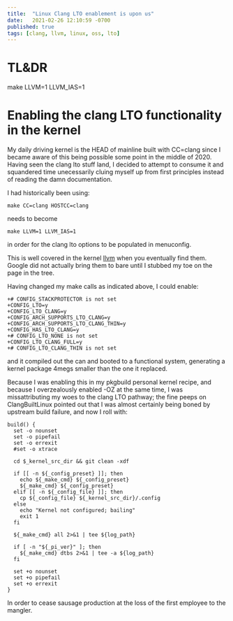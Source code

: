 ```yaml
---
title:  "Linux Clang LTO enablement is upon us"
date:   2021-02-26 12:10:59 -0700
published: true
tags: [clang, llvm, linux, oss, lto]
---
```


# TL&DR

make LLVM=1 LLVM_IAS=1

# Enabling the clang LTO functionality in the kernel

My daily driving kernel is the HEAD of mainline built with CC=clang since I became aware of this being possible some point in the middle of 2020. Having seen the clang lto stuff land, I decided to attempt to consume it and squandered time unecessarily cluing myself up from first principles instead of reading the damn documentation.

I had historically been using:

```
make CC=clang HOSTCC=clang
```

needs to become

```
make LLVM=1 LLVM_IAS=1
```

in order for the clang lto options to be populated in menuconfig.

This is well covered in the kernel [llvm](https://www.kernel.org/doc/html/latest/kbuild/llvm.html) when you eventually find them. Google did not actually bring them to bare until I stubbed my toe on the page in the tree.

Having changed my make calls as indicated above, I could enable:

```
+# CONFIG_STACKPROTECTOR is not set
+CONFIG_LTO=y
+CONFIG_LTO_CLANG=y
+CONFIG_ARCH_SUPPORTS_LTO_CLANG=y
+CONFIG_ARCH_SUPPORTS_LTO_CLANG_THIN=y
+CONFIG_HAS_LTO_CLANG=y
+# CONFIG_LTO_NONE is not set
+CONFIG_LTO_CLANG_FULL=y
+# CONFIG_LTO_CLANG_THIN is not set
```

and it compiled out the can and booted to a functional system, generating a kernel package 4megs smaller than the one it replaced.

Because I was enabling this in my pkgbuild personal kernel recipe, and because I overzealously enabled -OZ at the same time, I was missattributing my woes to the clang LTO pathway; the fine peeps on ClangBuiltLinux pointed out that I was almost certainly being boned by upstream build failure, and now I roll with:

```
build() {
  set -o nounset
  set -o pipefail
  set -o errexit
  #set -o xtrace

  cd $_kernel_src_dir && git clean -xdf

  if [[ -n ${_config_preset} ]]; then
    echo ${_make_cmd} ${_config_preset}
    ${_make_cmd} ${_config_preset}
  elif [[ -n ${_config_file} ]]; then
    cp ${_config_file} ${_kernel_src_dir}/.config
  else
    echo "Kernel not configured; bailing"
    exit 1
  fi

  ${_make_cmd} all 2>&1 | tee ${log_path}

  if [ -n "${_pi_ver}" ]; then
    ${_make_cmd} dtbs 2>&1 | tee -a ${log_path}
  fi

  set +o nounset
  set +o pipefail
  set +o errexit
}
```

In order to cease sausage production at the loss of the first employee to the mangler.

